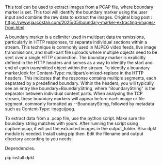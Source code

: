 This tool can be used to extract images from a PCAP file, where boundary marker is set. This tool will identify the boundary marker using the user input and combine the raw data to extract the images.
Original blog post : https://www.jaacostan.com/2025/05/boundary-marker-extracting-images-from.html

A boundary marker is a delimiter used in multipart data transmissions, particularly in HTTP responses, to separate individual sections within a stream. This technique is commonly used in MJPEG video feeds, live image transmissions, and multi-part file uploads where multiple objects need to be sent over a single HTTP connection. 
The boundary marker is explicitly defined in the HTTP headers and serves as a way to identify the start and end of each transmitted object within the stream.
To identify a boundary marker,look for Content-Type: multipart/x-mixed-replace in the HTTP headers. This indicates that the response contains multiple segments, each separated by a predefined boundary. Within the headers, you will typically see an entry like boundary=BoundaryString, where "BoundaryString" is the separator between individual content parts. When analysing the TCP stream, these boundary markers will appear before each image or file segment, commonly formatted as --BoundaryString, followed by metadata such as Content-Type: image/jpeg.

To extract data from a .pcap file, use the python script. Make sure the boundary string matches with yours. After running the script using capture.pcap, it will put the extracted images in the output_folder. Also dpkt module is needed. Install using pip then.
Edit the filename and output directory according to you needs. 

Dependencies.

pip install dpkt

